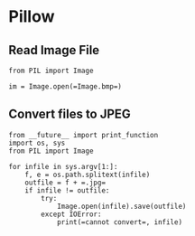 # Pillow



## Read Image File


```
from PIL import Image

im = Image.open(=Image.bmp=)

```



## Convert files to JPEG


```
from __future__ import print_function
import os, sys
from PIL import Image

for infile in sys.argv[1:]:
    f, e = os.path.splitext(infile)
    outfile = f + =.jpg=
    if infile != outfile:
        try:
            Image.open(infile).save(outfile)
        except IOError:
            print(=cannot convert=, infile)

```

